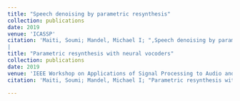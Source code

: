 ```yaml
---
title: "Speech denoising by parametric resynthesis"
collection: publications
date: 2019
venue: 'ICASSP'
citation: 'Maiti, Soumi; Mandel, Michael I; ",Speech denoising by parametric resynthesis,"ICASSP 2019'
|
title: "Parametric resynthesis with neural vocoders"
collection: publications
date: 2019
venue: 'IEEE Workshop on Applications of Signal Processing to Audio and Acoustics'
citation: 'Maiti, Soumi; Mandel, Michael I; "Parametric resynthesis with neural vocoders", WASPAA 2019'

---
```


